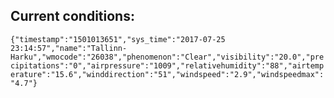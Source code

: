 ## Current conditions: 
 ``` {"timestamp":"1501013651","sys_time":"2017-07-25 23:14:57","name":"Tallinn-Harku","wmocode":"26038","phenomenon":"Clear","visibility":"20.0","precipitations":"0","airpressure":"1009","relativehumidity":"88","airtemperature":"15.6","winddirection":"51","windspeed":"2.9","windspeedmax":"4.7"} ```
